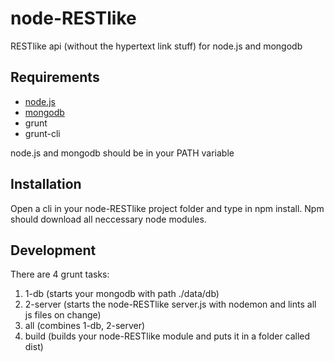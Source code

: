 node-RESTlike
=============

RESTlike api (without the hypertext link stuff)
for node.js and mongodb

Requirements
------------

* [node.js](http://nodejs.org/)
* [mongodb](http://www.mongodb.org/)
* grunt
* grunt-cli

node.js and mongodb should be in your PATH variable

Installation
------------

Open a cli in your node-RESTlike project folder and type in npm install.
Npm should download all neccessary node modules.

Development
-----------

There are 4 grunt tasks:
1. 1-db (starts your mongodb with path ./data/db)
2. 2-server (starts the node-RESTlike server.js with nodemon and lints all js files on change)
3. all (combines 1-db, 2-server)
4. build (builds your node-RESTlike module and puts it in a folder called dist)
